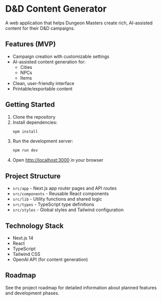 # D&D Content Generator

A web application that helps Dungeon Masters create rich, AI-assisted content for their D&D campaigns.

## Features (MVP)

- Campaign creation with customizable settings
- AI-assisted content generation for:
  - Cities
  - NPCs
  - Items
- Clean, user-friendly interface
- Printable/exportable content

## Getting Started

1. Clone the repository
2. Install dependencies:
   ```bash
   npm install
   ```
3. Run the development server:
   ```bash
   npm run dev
   ```
4. Open [http://localhost:3000](http://localhost:3000) in your browser

## Project Structure

- `src/app` - Next.js app router pages and API routes
- `src/components` - Reusable React components
- `src/lib` - Utility functions and shared logic
- `src/types` - TypeScript type definitions
- `src/styles` - Global styles and Tailwind configuration

## Technology Stack

- Next.js 14
- React
- TypeScript
- Tailwind CSS
- OpenAI API (for content generation)

## Roadmap

See the project roadmap for detailed information about planned features and development phases.
